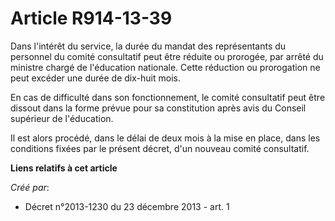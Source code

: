 # Article R914-13-39

Dans l'intérêt du service, la durée du mandat des représentants du personnel du comité consultatif peut être réduite ou
prorogée, par arrêté du ministre chargé de l'éducation nationale. Cette réduction ou prorogation ne peut excéder une durée de
dix-huit mois. 

En cas de difficulté dans son fonctionnement, le comité consultatif peut être dissout dans la forme prévue pour sa
constitution après avis du Conseil supérieur de l'éducation. 

Il est alors procédé, dans le délai de deux mois à la mise en place, dans les conditions fixées par le présent décret, d'un
nouveau comité consultatif.

**Liens relatifs à cet article**

_Créé par_:

  - Décret n°2013-1230 du 23 décembre 2013 - art. 1
